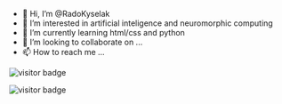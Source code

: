 - 👋 Hi, I’m @RadoKyselak
- 👀 I’m interested in artificial inteligence and neuromorphic computing
- 🌱 I’m currently learning html/css and python
- 💞️ I’m looking to collaborate on ...
- 📫 How to reach me ...

![visitor badge](https://visitor-badge.laobi.icu/badge?page_id=RadoKyselak.visitor-badge)

![visitor badge](https://visitor-badge.laobi.icu/badge?page_id=jwenjian.visitor-badge)
<!---
RadoKyselak/RadoKyselak is a ✨ special ✨ repository because its `README.md` (this file) appears on your GitHub profile.
You can click the Preview link to take a look at your changes.
--->
